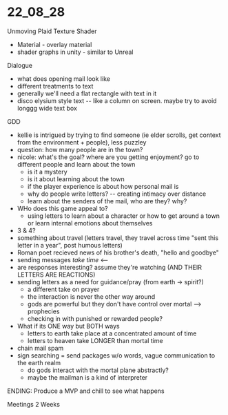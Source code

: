 # 22_08_28

Unmoving Plaid Texture Shader
* Material - overlay material
* shader graphs in unity - similar to Unreal

Dialogue
* what does opening mail look like
* different treatments to text
* generally we'll need a flat rectangle with text in it
* disco elysium style text -- like a column on screen. maybe try to avoid longgg wide text box

GDD
* kellie is intrigued by trying to find someone (ie elder scrolls, get context from the environment + people), less puzzley
* question: how many people are in the town?
* nicole: what's the goal? where are you getting enjoyment? go to different people and learn about the town
  * is it a mystery
  * is it about learning about the town
  * if the player experience is about how personal mail is 
  * why do people write letters? -- creating intimacy over distance
  * learn about the senders of the mail, who are they? why?
* WHo does this game appeal to?
  * using letters to learn about a character or how to get around a town or learn internal emotions about themselves
* 3 &  4?
* something about travel (letters travel, they travel across time "sent this letter in a year", post humous letters)
* Roman poet recieved news of his brother's death, "hello and goodbye" 
* sending messages _take time_ <-- 
* are responses interesting? assume they're watching (AND THEIR LETTERS ARE REACTIONS)
* sending letters as a need for guidance/pray (from earth -> spirit?)
  * a different take on prayer
  * the interaction is never the other way around
  * gods are powerful but they don't have control over mortal  --> prophecies
  * checking in with punished or rewarded people?
* What if its ONE way but BOTH ways
  * letters to earth take place at a concentrated amount of time
  * letters to heaven take LONGER than mortal time
* chain mail spam
* sign searching = send packages w/o words, vague communication to the earth realm
  * do gods interact with the mortal plane abstractly?
  * maybe the mailman is a kind of interpreter


ENDING:
Produce a MVP and chill to see what happens

Meetings 2 Weeks
  
